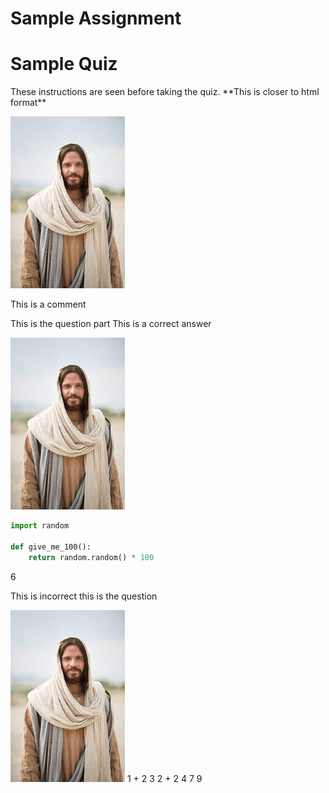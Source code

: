 # Sample Assignment
<assignment>
<settings title="Sample Assignment"
    submission_types="not_graded"
    only_visible_to_overrides="True"
    published="False"
    points_possible="0"
    assignment_group="Homework">
</settings>

<description>
</description>
</assignment>

# Sample Quiz
<quiz>
<settings title="Sample Quiz" 
    due_at="Dec 21, 2023, 11:59 PM" 
    available_from="Dec 16, 2023, 12:00 AM"
    available_to="Dec 21, 2023, 11:59 PM" 
    assignment_group="Labs" 
    shuffle_answers="True" 
    time_limit="240" 
    allowed_attempts="1" 
    show_correct_answers_at="Dec 21, 2023, 11:59 PM" 
    published="False"
    access_code="start-final"
>
</settings>

<description>
These instructions are seen before taking the quiz.
</description>


<question type="text">
**This is closer to html format**

![alt text](resources/image-test.jpg)

</question>

This is a comment

<question type = "multiple-choice">
This is the question part

<correct>
This is a correct answer
</correct>

<incorrect>

![alt text](resources/image-test.jpg)

</incorrect>
</question>

<question type = "multiple-choice">
<incorrect>

```python
import random

def give_me_100():
    return random.random() * 100
```

</incorrect>

<correct>6</correct>

<incorrect>
    This is 
    incorrect
</incorrect>
</question>

<question type='true-false'>
    <correct>
        this is the question
    </correct>
</question>

<question type = "matching">

![alt text](resources/image-test.jpg)
    <pair>
        <left>
            1 + 2
        </left>
        <right>
            3
        </right>
    </pair>
    <pair>
        <left>
            2 + 2
        </left>
        <right>
            4
        </right>
    </pair>
    <distractors>
        7
        9
    </distractors>

</question>
</quiz>

